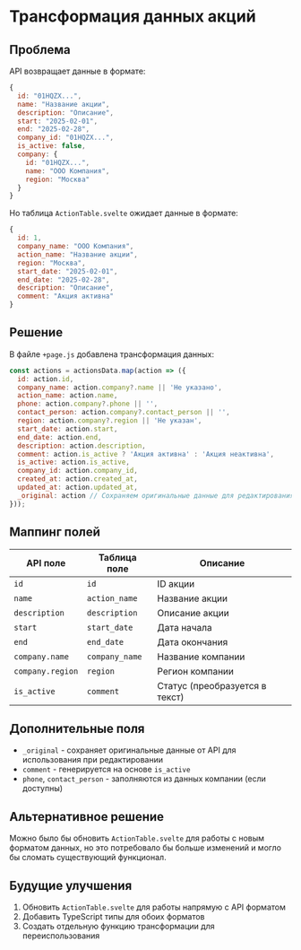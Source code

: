 # Трансформация данных акций

## Проблема

API возвращает данные в формате:
```javascript
{
  id: "01HQZX...",
  name: "Название акции",
  description: "Описание",
  start: "2025-02-01",
  end: "2025-02-28",
  company_id: "01HQZX...",
  is_active: false,
  company: {
    id: "01HQZX...",
    name: "ООО Компания",
    region: "Москва"
  }
}
```

Но таблица `ActionTable.svelte` ожидает данные в формате:
```javascript
{
  id: 1,
  company_name: "ООО Компания",
  action_name: "Название акции",
  region: "Москва",
  start_date: "2025-02-01",
  end_date: "2025-02-28",
  description: "Описание",
  comment: "Акция активна"
}
```

## Решение

В файле `+page.js` добавлена трансформация данных:

```javascript
const actions = actionsData.map(action => ({
  id: action.id,
  company_name: action.company?.name || 'Не указано',
  action_name: action.name,
  phone: action.company?.phone || '',
  contact_person: action.company?.contact_person || '',
  region: action.company?.region || 'Не указан',
  start_date: action.start,
  end_date: action.end,
  description: action.description,
  comment: action.is_active ? 'Акция активна' : 'Акция неактивна',
  is_active: action.is_active,
  company_id: action.company_id,
  created_at: action.created_at,
  updated_at: action.updated_at,
  _original: action // Сохраняем оригинальные данные для редактирования
}));
```

## Маппинг полей

| API поле | Таблица поле | Описание |
|----------|--------------|----------|
| `id` | `id` | ID акции |
| `name` | `action_name` | Название акции |
| `description` | `description` | Описание акции |
| `start` | `start_date` | Дата начала |
| `end` | `end_date` | Дата окончания |
| `company.name` | `company_name` | Название компании |
| `company.region` | `region` | Регион компании |
| `is_active` | `comment` | Статус (преобразуется в текст) |

## Дополнительные поля

- `_original` - сохраняет оригинальные данные от API для использования при редактировании
- `comment` - генерируется на основе `is_active`
- `phone`, `contact_person` - заполняются из данных компании (если доступны)

## Альтернативное решение

Можно было бы обновить `ActionTable.svelte` для работы с новым форматом данных, но это потребовало бы больше изменений и могло бы сломать существующий функционал.

## Будущие улучшения

1. Обновить `ActionTable.svelte` для работы напрямую с API форматом
2. Добавить TypeScript типы для обоих форматов
3. Создать отдельную функцию трансформации для переиспользования
